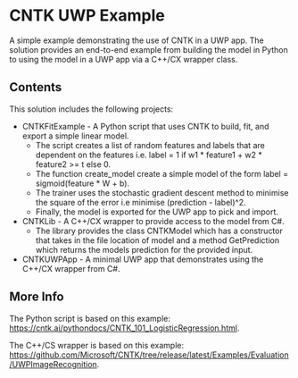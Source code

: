 # CNTK UWP Example

A simple example demonstrating the use of CNTK in a UWP app. The solution provides an end-to-end example from building the model in Python to using the model in a UWP app via a C++/CX wrapper class.

Contents
---

This solution includes the following projects:

- CNTKFitExample - A Python script that uses CNTK to build, fit, and export a simple linear model.
  - The script creates a list of random features and labels that are dependent on the features i.e. label = 1 if w1 * feature1 + w2 * feature2 >= t else 0.
  - The function create_model create a simple model of the form label = sigmoid(feature * W + b).
  - The trainer uses the stochastic gradient descent method to minimise the square of the error i.e minimise (prediction - label)^2.
  - Finally, the model is exported for the UWP app to pick and import.
- CNTKLib - A C++/CX wrapper to provide access to the model from C#.
  - The library provides the class CNTKModel which has a constructor that takes in the file location of model and a method GetPrediction which returns the models prediction for the provided input.
- CNTKUWPApp - A minimal UWP app that demonstrates using the C++/CX wrapper from C#.

More Info
---

The Python script is based on this example: https://cntk.ai/pythondocs/CNTK_101_LogisticRegression.html.

The C++/CS wrapper is based on this example: https://github.com/Microsoft/CNTK/tree/release/latest/Examples/Evaluation/UWPImageRecognition.
